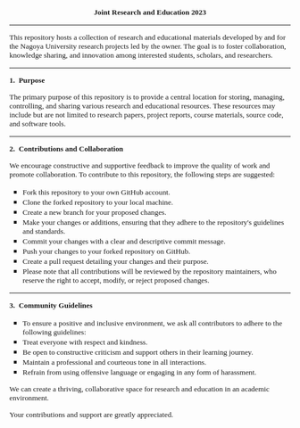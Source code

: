 <p style="text-align:center"><span style="font-size:10pt"><span style="font-family:&quot;Times New Roman&quot;,serif"><strong>Joint Research and Education 2023</strong></span></span></p>

<hr />
<p><span style="font-size:10pt"><span style="font-family:&quot;Times New Roman&quot;,serif">This repository hosts a collection of research and educational materials developed by and for the Nagoya University research projects led by the owner. The goal is to foster collaboration, knowledge sharing, and innovation among interested students, scholars, and researchers.</span></span></p>

<hr />
<p><span style="font-size:10pt"><span style="font-family:&quot;Times New Roman&quot;,serif"><strong>1.&nbsp; Purpose</strong></span></span></p>

<p><span style="font-size:10pt"><span style="font-family:&quot;Times New Roman&quot;,serif">The primary purpose of this repository is to provide a central location for storing, managing, controlling, and sharing various research and educational resources. These resources may include but are not limited to research papers, project reports, course materials, source code, and software tools.</span></span></p>

<hr />
<p><span style="font-size:10pt"><span style="font-family:&quot;Times New Roman&quot;,serif"><strong>2.&nbsp; Contributions and Collaboration</strong></span></span></p>

<p><span style="font-size:10pt"><span style="font-family:&quot;Times New Roman&quot;,serif">We encourage constructive and supportive feedback to improve the quality of work and promote collaboration. To contribute to this repository, the following steps are suggested:</span></span></p>

<ul style="list-style-type:square">
	<li><span style="font-size:10pt"><span style="font-family:&quot;Times New Roman&quot;,serif">Fork this repository to your own GitHub account.</span></span></li>
	<li><span style="font-size:10pt"><span style="font-family:&quot;Times New Roman&quot;,serif">Clone the forked repository to your local machine.</span></span></li>
	<li><span style="font-size:10pt"><span style="font-family:&quot;Times New Roman&quot;,serif">Create a new branch for your proposed changes.</span></span></li>
	<li><span style="font-size:10pt"><span style="font-family:&quot;Times New Roman&quot;,serif">Make your changes or additions, ensuring that they adhere to the repository&#39;s guidelines and standards.</span></span></li>
	<li><span style="font-size:10pt"><span style="font-family:&quot;Times New Roman&quot;,serif">Commit your changes with a clear and descriptive commit message.</span></span></li>
	<li><span style="font-size:10pt"><span style="font-family:&quot;Times New Roman&quot;,serif">Push your changes to your forked repository on GitHub.</span></span></li>
	<li><span style="font-size:10pt"><span style="font-family:&quot;Times New Roman&quot;,serif">Create a pull request detailing your changes and their purpose.</span></span></li>
	<li><span style="font-size:10pt"><span style="font-family:&quot;Times New Roman&quot;,serif">Please note that all contributions will be reviewed by the repository maintainers, who reserve the right to accept, modify, or reject proposed changes.</span></span></li>
</ul>

<hr />
<p><span style="font-size:10pt"><span style="font-family:&quot;Times New Roman&quot;,serif"><strong>3.&nbsp; Community Guidelines</strong></span></span></p>

<ul style="list-style-type:square">
	<li><span style="font-size:10pt"><span style="font-family:&quot;Times New Roman&quot;,serif">To ensure a positive and inclusive environment, we ask all contributors to adhere to the following guidelines:</span></span></li>
	<li><span style="font-size:10pt"><span style="font-family:&quot;Times New Roman&quot;,serif">Treat everyone with respect and kindness.</span></span></li>
	<li><span style="font-size:10pt"><span style="font-family:&quot;Times New Roman&quot;,serif">Be open to constructive criticism and support others in their learning journey.</span></span></li>
	<li><span style="font-size:10pt"><span style="font-family:&quot;Times New Roman&quot;,serif">Maintain a professional and courteous tone in all interactions.</span></span></li>
	<li><span style="font-size:10pt"><span style="font-family:&quot;Times New Roman&quot;,serif">Refrain from using offensive language or engaging in any form of harassment.</span></span></li>
</ul>

<p><span style="font-size:10pt"><span style="font-family:&quot;Times New Roman&quot;,serif">We can create a thriving, collaborative space for research and education in an academic environment. </span></span></p>

<p><span style="font-size:10pt"><span style="font-family:&quot;Times New Roman&quot;,serif">Your contributions and support are greatly appreciated.</span></span></p>
